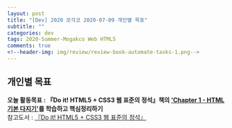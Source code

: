 ```yaml
---  
layout: post  
title: "[Dev] 2020 모각코 2020-07-09 개인별 목표"  
subtitle: ""  
categories: dev  
tags: 2020-Summer-Mogakco Web HTML5  
comments: true  
<!--header-img: img/review/review-book-automate-tasks-1.png-->
---  
```


## 개인별 목표  

**오늘 활동목표 : 『Do it! HTML5 + CSS3 웹 표준의 정석』책의 <u>'Chapter 1 - HTML 기본 다지기'</u>를 학습하고 핵심정리하기**  
참고도서 : [『Do it! HTML5 + CSS3 웹 표준의 정석』](https://book.naver.com/bookdb/book_detail.nhn?bid=15975063 "Do it! HTML5 + CSS3 웹 표준의 정석")  


[jekyll-docs]: https://jekyllrb.com/docs/home
[jekyll-gh]:   https://github.com/jekyll/jekyll
[jekyll-talk]: https://talk.jekyllrb.com/
